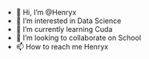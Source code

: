 - 👋 Hi, I’m @Henryx
- 👀 I’m interested in Data Science
- 🌱 I’m currently learning Cuda
- 💞️ I’m looking to collaborate on School
- 📫 How to reach me Henryx

<!---
Henryxg/Henryxg is a ✨ special ✨ repository because its `README.md` (this file) appears on your GitHub profile.
You can click the Preview link to take a look at your changes.
--->
